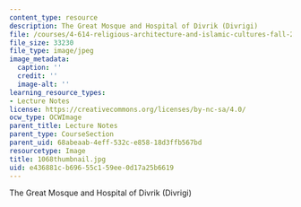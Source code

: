 ```yaml
---
content_type: resource
description: The Great Mosque and Hospital of Divrik (Divrigi)
file: /courses/4-614-religious-architecture-and-islamic-cultures-fall-2002/e436881cb69655c159ee0d17a25b6619_1068thumbnail.jpg
file_size: 33230
file_type: image/jpeg
image_metadata:
  caption: ''
  credit: ''
  image-alt: ''
learning_resource_types:
- Lecture Notes
license: https://creativecommons.org/licenses/by-nc-sa/4.0/
ocw_type: OCWImage
parent_title: Lecture Notes
parent_type: CourseSection
parent_uid: 68abeaab-4eff-532c-e858-18d3ffb567bd
resourcetype: Image
title: 1068thumbnail.jpg
uid: e436881c-b696-55c1-59ee-0d17a25b6619
---
```

The Great Mosque and Hospital of Divrik (Divrigi)